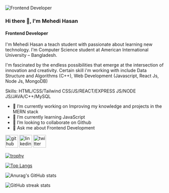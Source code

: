 ![Frontend Developer](https://media.licdn.com/dms/image/D5616AQH5rMSZUi1POQ/profile-displaybackgroundimage-shrink_350_1400/0/1714715976263?e=1725494400&v=beta&t=Nan1g3LPO_9tnU8Va5IbU_Xvi0BOQLhLuf9QH04PJfw)

### Hi there 👋, I'm Mehedi Hasan
#### Frontend Developer


I'm Mehedi Hasan a teach student with passionate about learning new technology. I'm Computer Science student at American International University – Bangladesh. 

I'm fascinated by the endless possibilities that emerge at the intersection of innovation and creativity. Certain skill i'm working with include Data Structure and Algorithms (C++), Web Development (Javascript, React Js, Node Js, MongoDB)

Skills: HTML/CSS/Tailwind CSS/JS/REACT/EXPRESS JS/NODE JS/JAVA/C++/MySQL

- 🔭 I’m currently working on Improving my knowledge and projects in the MERN stack 
- 🌱 I’m currently learning JavaScript 
- 👯 I’m looking to collaborate on Github 
- 💬 Ask me about Frontend Development 


[<img src='https://cdn.jsdelivr.net/npm/simple-icons@3.0.1/icons/github.svg' alt='github' height='40'>](https://github.com/mehedi-hasan02)  [<img src='https://cdn.jsdelivr.net/npm/simple-icons@3.0.1/icons/linkedin.svg' alt='linkedin' height='40'>](https://www.linkedin.com/in/mehedi-hasan02/)  [<img src='https://cdn.jsdelivr.net/npm/simple-icons@3.0.1/icons/twitter.svg' alt='twitter' height='40'>](https://twitter.com/_mehedi02)  

[![trophy](https://github-profile-trophy.vercel.app/?username=mehedi-hasan02)](https://github.com/ryo-ma/github-profile-trophy)

[![Top Langs](https://github-readme-stats.vercel.app/api/top-langs/?username=mehedi-hasan02)](https://github.com/anuraghazra/github-readme-stats)

![Anurag's GitHub stats](https://github-readme-stats.vercel.app/api?username=anuraghazra&show_icons=true&theme=radical)  

![GitHub streak stats](https://streak-stats.demolab.com/?user=mehedi-hasan02)  

